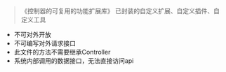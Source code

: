 > 《控制器的可复用的功能扩展库》
>已封装的自定义扩展、自定义插件、自定义工具
+ 不可对外开放
+ 不可编写对外请求接口
+ 此文件的方法不需要继承Controller
+ 系统内部调用的数据接口，无法直接访问api
